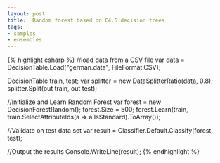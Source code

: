 ```yaml
---
layout: post
title:  Random forest based on C4.5 decision trees
tags: 
- samples
- ensembles
---
```

{% highlight csharp %}
//load data from a CSV file
var data = DecisionTable.Load("german.data", FileFormat.CSV);

DecisionTable train, test;
var splitter = new DataSplitterRatio(data, 0.8);
splitter.Split(out train, out test);

//Initialize and Learn Random Forest
var forest = new DecisionForestRandom<DecisionTreeC45>();
forest.Size = 500;
forest.Learn(train, train.SelectAttributeIds(a => a.IsStandard).ToArray());

//Validate on test data set
var result = Classifier.Default.Classify(forest, test);

//Output the results
Console.WriteLine(result);
{% endhighlight %}
